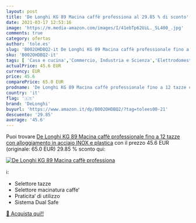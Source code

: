 ```yaml
---
layout: post
title: 'De Longhi KG 89 Macina caffè professiona al 29.85 % di sconto'
date: 2021-03-17 12:53:16
image: 'https://m.media-amazon.com/images/I/41ebTp62UiL._SL400_.jpg'
comments: true
category: ofertas
author: 'tole.es'
slug: 'B002OHDBQ2-it De Longhi KG 89 Macina caffè professionale fino a 12 tazze...'
sku: 'B002OHDBQ2-it'
tags: [ 'Casa e cucina','Commercio, Industria e Scienza','Elettrodomestici','Macinacaffè','Macinacaffè elettrici','Macinacaffè elettrici con centrifuga','Tè e caffè','delonghi', ]
actualPrice: 45.6 EUR
currency: EUR
price: 45.6
comparePrice: 65.0 EUR
prodname: 'De Longhi KG 89 Macina caffè professionale fino a 12 tazze con alloggiamento in acciaio INOX e plastica'
country: 'it'
flag: '🇮🇹'
brand: 'DeLonghi'
buyurl: 'https://www.amazon.it/dp/B002OHDBQ2/?tag=tolees00-21'
descuento: '29.85'
average: '45.6'
---
```


Puoi trovare [De Longhi KG 89 Macina caffè professionale fino a 12 tazze con alloggiamento in acciaio INOX e plastica](https://www.amazon.it/dp/B002OHDBQ2/?tag=tolees00-21) con il prezzo 45.6 EUR (originale: 65.0 EUR) 29.85 % sconto qui:

[![De Longhi KG 89 Macina caffè professiona](https://m.media-amazon.com/images/I/41ebTp62UiL._SL400_.jpg)](https://www.amazon.it/dp/B002OHDBQ2/?tag=tolees00-21)

ℹ️:

- Selettore tazze
- Selettore macinatura caffe‘
- Praticita‘ di utilizzo
- Sistema Dual Safe

[🛒 Acquista qui!!](https://www.amazon.it/dp/B002OHDBQ2/?tag=tolees00-21)
